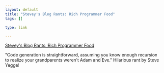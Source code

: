 ```yaml
--- 
layout: default
title: "Stevey's Blog Rants: Rich Programmer Food"
tags: []

type: link

---
```

<a href="http://steve-yegge.blogspot.com/2007/06/rich-programmer-food.html">Stevey's Blog Rants: Rich Programmer Food</a>

"Code generation is straightforward, assuming you know enough recursion to realize your grandparents weren't Adam and Eve." Hilarious rant by Steve Yegge!

